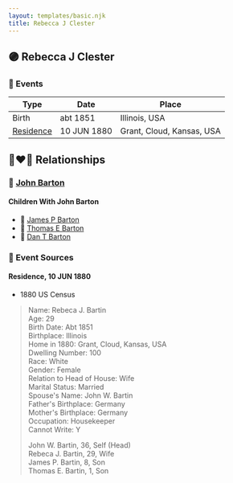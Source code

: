 ```yaml
---
layout: templates/basic.njk
title: Rebecca J Clester
---
```

## 🟣 Rebecca J Clester

### 📆 Events

Type | Date | Place
------ | ------ | ------
Birth | abt 1851 | Illinois, USA
[Residence](#event-1) | 10 JUN 1880 | Grant, Cloud, Kansas, USA

## 👩‍❤️‍👨 Relationships

### 🔵 [John Barton](/people/5/56328061)

#### Children With John Barton
* 🔵 [James P Barton](/people/6/63115555)
* 🔵 [Thomas E Barton](/people/1/19666544)
* 🔵 [Dan T Barton](/people/9/95106328)
### 📰 Event Sources

#### <a id="event-1"></a> Residence, 10 JUN 1880
* 1880 US Census
>   
  > Name: Rebeca J. Bartin  
  > Age: 29  
  > Birth Date: Abt 1851  
  > Birthplace: Illinois  
  > Home in 1880: Grant, Cloud, Kansas, USA  
  > Dwelling Number: 100  
  > Race: White  
  > Gender: Female  
  > Relation to Head of House: Wife  
  > Marital Status: Married  
  > Spouse's Name: John W. Bartin  
  > Father's Birthplace: Germany  
  > Mother's Birthplace: Germany  
  > Occupation: Housekeeper  
  > Cannot Write: Y  
  >   
  > John W. Bartin, 36, Self (Head)  
  > Rebeca J. Bartin, 29, Wife  
  > James P. Bartin, 8, Son  
  > Thomas E. Bartin, 1, Son  
  >